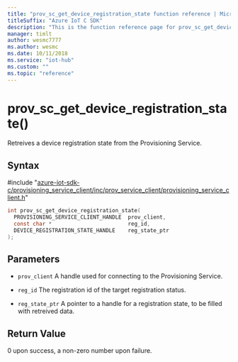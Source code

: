 ```yaml
---                             
title: "prov_sc_get_device_registration_state function reference | Microsoft Docs" 
titleSuffix: "Azure IoT C SDK"            
description: "This is the function reference page for prov_sc_get_device_registration_state() in the Azure IoT C SDK. This SDK is used with the Azure IoT Hub and Azure IoT Hub Device Provisioning Service"            
manager: timlt                 
author: wesmc7777              
ms.author: wesmc               
ms.date: 10/11/2018                    
ms.service: "iot-hub"             
ms.custom: ""                
ms.topic: "reference"        
---                            
```


# prov_sc_get_device_registration_state()

Retreives a device registration state from the Provisioning Service.

## Syntax

\#include "[azure-iot-sdk-c/provisioning_service_client/inc/prov_service_client/provisioning_service_client.h](../provisioning-service-client-h.md)"  
```C
int prov_sc_get_device_registration_state(
  PROVISIONING_SERVICE_CLIENT_HANDLE  prov_client,
  const char *                        reg_id,
  DEVICE_REGISTRATION_STATE_HANDLE    reg_state_ptr
);
```

## Parameters
* `prov_client` A handle used for connecting to the Provisioning Service. 

* `reg_id` The registration id of the target registration status. 

* `reg_state_ptr` A pointer to a handle for a registration state, to be filled with retreived data.

## Return Value
0 upon success, a non-zero number upon failure.

